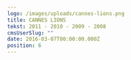 ```yaml
---
logo: /images/uploads/cannes-lions.png
title: CANNES LIONS
tekst: 2011 - 2010 - 2009 - 2008
cmsUserSlug: ""
date: 2016-03-07T00:00:00.000Z
position: 6
---
```


